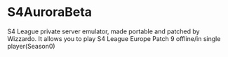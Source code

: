 # S4AuroraBeta
S4 League private server emulator, made portable and patched by Wizzardo. It allows you to play S4 League Europe Patch 9 offline/in single player(Season0)
